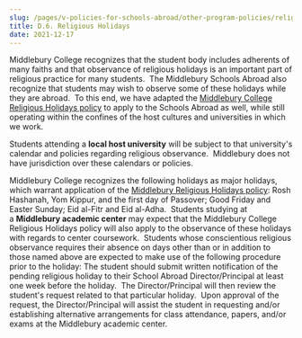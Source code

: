 ```yaml
---
slug: /pages/v-policies-for-schools-abroad/other-program-policies/religious-holidays
title: D.6. Religious Holidays
date: 2021-12-17
---
```


Middlebury College recognizes that the student body includes adherents of many faiths and that observance of religious holidays is an important part of religious practice for many students.  The Middlebury Schools Abroad also recognize that students may wish to observe some of these holidays while they are abroad.  To this end, we have adapted the [Middlebury College Religious Holidays policy](http://www.middlebury.edu/student-life/community-living/diversity-inclusivity/scott-center/religiousholidays) to apply to the Schools Abroad as well, while still operating within the confines of the host cultures and universities in which we work.

Students attending a **local host university** will be subject to that university's calendar and policies regarding religious observance.  Middlebury does not have jurisdiction over these calendars or policies.

Middlebury College recognizes the following holidays as major holidays, which warrant application of the [Middlebury Religious Holidays policy](http://www.middlebury.edu/student-life/community-living/diversity-inclusivity/scott-center/religiousholidays): Rosh Hashanah, Yom Kippur, and the first day of Passover; Good Friday and Easter Sunday; Eid al-Fitr and Eid al-Adha.  Students studying at a **Middlebury academic center** may expect that the Middlebury College Religious Holidays policy will also apply to the observance of these holidays with regards to center coursework.  Students whose conscientious religious observance requires their absence on days other than or in addition to those named above are expected to make use of the following procedure prior to the holiday: The student should submit written notification of the pending religious holiday to their School Abroad Director/Principal at least one week before the holiday.  The Director/Principal will then review the student's request related to that particular holiday.  Upon approval of the request, the Director/Principal will assist the student in requesting and/or establishing alternative arrangements for class attendance, papers, and/or exams at the Middlebury academic center.